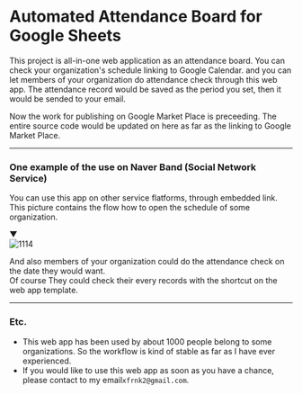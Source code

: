 # Automated Attendance Board for Google Sheets



This project is all-in-one web application as an attendance board.
You can check your organization's schedule linking to Google Calendar.
and you can let members of your organization do attendance check through this web app.
The attendance record would be saved as the period you set, then it would be sended to your email.

Now the work for publishing on Google Market Place is preceeding.
The entire source code would be updated on here as far as the linking to Google Market Place.


---


### One example of the use on Naver Band (Social Network Service)  
You can use this app on other service flatforms, through embedded link.    
This picture contains the flow how to open the schedule of some organization.   

  
▼   
![1114](https://user-images.githubusercontent.com/34790699/166109430-f9d7c385-e785-4d22-9eb1-b389cc76149c.png)


  
  
And also members of your organization could do the attendance check on the date they would want.   
Of course They could check their every records with the shortcut on the web app template.   


---

### Etc.

- This web app has been used by about 1000 people belong to some organizations. So the workflow is kind of stable as far as I have ever experienced.
- If you would like to use this web app as soon as you have a chance, please contact to my email`xfrnk2@gmail.com`.
